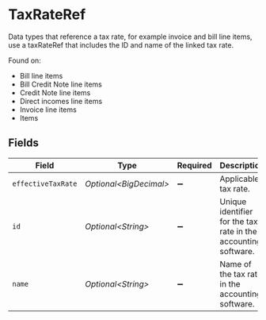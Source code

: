 # TaxRateRef

Data types that reference a tax rate, for example invoice and bill line items, use a taxRateRef that includes the ID and name of the linked tax rate.

Found on:

- Bill line items
- Bill Credit Note line items
- Credit Note line items
- Direct incomes line items
- Invoice line items
- Items


## Fields

| Field                                                          | Type                                                           | Required                                                       | Description                                                    |
| -------------------------------------------------------------- | -------------------------------------------------------------- | -------------------------------------------------------------- | -------------------------------------------------------------- |
| `effectiveTaxRate`                                             | *Optional\<BigDecimal>*                                        | :heavy_minus_sign:                                             | Applicable tax rate.                                           |
| `id`                                                           | *Optional\<String>*                                            | :heavy_minus_sign:                                             | Unique identifier for the tax rate in the accounting software. |
| `name`                                                         | *Optional\<String>*                                            | :heavy_minus_sign:                                             | Name of the tax rate in the accounting software.               |